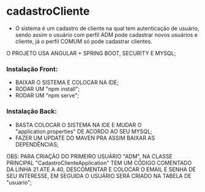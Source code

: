 # cadastroCliente
  * O sistema é um cadastro de cliente na qual tem autenticação de usuário, sendo assim o usuário com perfil ADM pode cadastrar novos usuários e cliente, já o perfil COMUM só pode cadastrar clientes.

O PROJETO USA ANGULAR + SPRING BOOT, SECURITY E MYSQL;

### Instalação Front:
  * BAIXAR O SISTEMA E COLOCAR NA IDE;
  * RODAR UM "npm install";
  * RODAR UM "npm serve";
  
### Instalação Back:  
  * BASTA COLOCAR O SISTEMA NA IDE E MUDAR O "application.properties"  DE ACORDO AO SEU MYSQL;
  * FAZER UM UPDATE DO MAVEN PRA ASSIM BAIXAR AS DEPENDÊNCIAS; 
  
   OBS: PARA CRIAÇÃO DO PRIMEIRO USUÁRIO "ADM", NA CLASSE PRINCIPAL "CadastroClienteApplication" TEM UM CÓDIGO COMENTADO DA LINHA 21 ATE A 40, DESCOMENTAR E COLOCAR O EMAIL E SENHA DE SEU INTERESSE, EM SEGUIDA O USUÁRIO SERÁ CRIADO NA TABELA DE "usuario";

